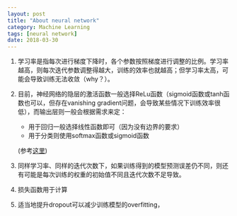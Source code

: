 ```yaml
---
layout: post
title: "About neural network"
category: Machine Learning
tags: [neural network]
date: 2018-03-30
---
```


1. 学习率是指每次进行梯度下降时，各个参数按照梯度进行调整的比例。学习率越高，则每次迭代参数调整得越大，训练的效率也就越高；但学习率太高，可能会导致训练无法收敛（why？）。

2. 目前，神经网络的隐层的激活函数一般选择ReLu函数（sigmoid函数或tanh函数也可以，但存在vanishing gradient问题，会导致某些情况下训练效率很低），而输出层则一般会根据需求来定：

   - 用于回归一般选择线性函数即可（因为没有边界的要求）
   - 用于分类则使用softmax函数或sigmoid函数

   (参考[这里](https://stats.stackexchange.com/questions/218542/which-activation-function-for-output-layer))

3. 同样学习率、同样的迭代次数下，如果训练得到的模型预测误差仍不同，则还有可能是每次训练的权重的初始值不同且迭代次数不足导致。

4. 损失函数用于计算

5. 适当地提升dropout可以减少训练模型的overfitting，